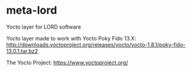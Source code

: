 # meta-lord
Yocto layer for LORD software

Yocto layer made to work with Yocto Poky Fido 13.X:
http://downloads.yoctoproject.org/releases/yocto/yocto-1.8.1/poky-fido-13.0.1.tar.bz2

The Yocto Project:
https://www.yoctoproject.org/

